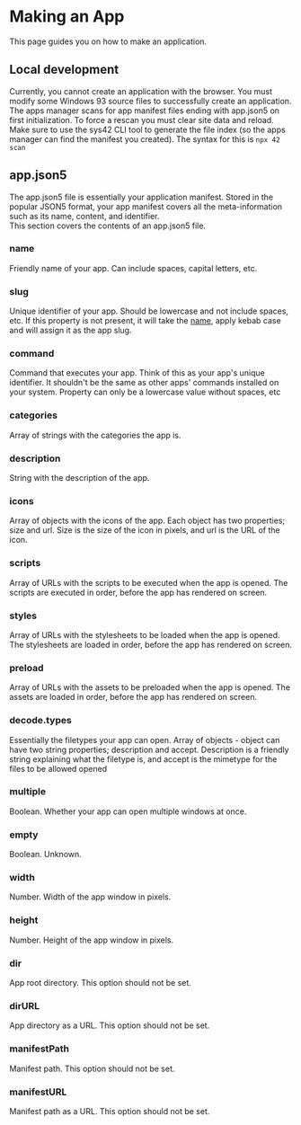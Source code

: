 # Making an App
This page guides you on how to make an application.

## Local development
Currently, you cannot create an application with the browser. You must modify some Windows 93 source files to successfully create an application.  
The apps manager scans for app manifest files ending with app.json5 on first initialization. To force a rescan you must clear site data and reload.  
Make sure to use the sys42 CLI tool to generate the file index (so the apps manager can find the manifest you created). The syntax for this is `npx 42 scan`

## app.json5
The app.json5 file is essentially your application manifest. Stored in the popular JSON5 format, your app manifest covers all the meta-information such as its name, content, and identifier.  
This section covers the contents of an app.json5 file.
### name
Friendly name of your app. Can include spaces, capital letters, etc.
### slug
Unique identifier of your app. Should be lowercase and not include spaces, etc. If this property is not present, it will take the [name](#name), apply kebab case and will assign it as the app slug.
### command
Command that executes your app. Think of this as your app's unique identifier. It shouldn't be the same as other apps' commands installed on your system.
Property can only be a lowercase value without spaces, etc
### categories
Array of strings with the categories the app is.
### description
String with the description of the app.
### icons
Array of objects with the icons of the app. Each object has two properties; size and url. Size is the size of the icon in pixels, and url is the URL of the icon.
### scripts
Array of URLs with the scripts to be executed when the app is opened. The scripts are executed in order, before the app has rendered on screen.
### styles
Array of URLs with the stylesheets to be loaded when the app is opened. The stylesheets are loaded in order, before the app has rendered on screen.
### preload
Array of URLs with the assets to be preloaded when the app is opened. The assets are loaded in order, before the app has rendered on screen.
### decode.types
Essentially the filetypes your app can open. Array of objects - object can have two string properties; description and accept. Description is a friendly string explaining what the filetype is, and accept is the mimetype for the files to be allowed opened
### multiple
Boolean. Whether your app can open multiple windows at once.
### empty
Boolean. Unknown.
### width
Number. Width of the app window in pixels.
### height
Number. Height of the app window in pixels.
### dir
App root directory. This option should not be set.
### dirURL
App directory as a URL. This option should not be set.
### manifestPath
Manifest path. This option should not be set.
### manifestURL
Manifest path as a URL. This option should not be set.